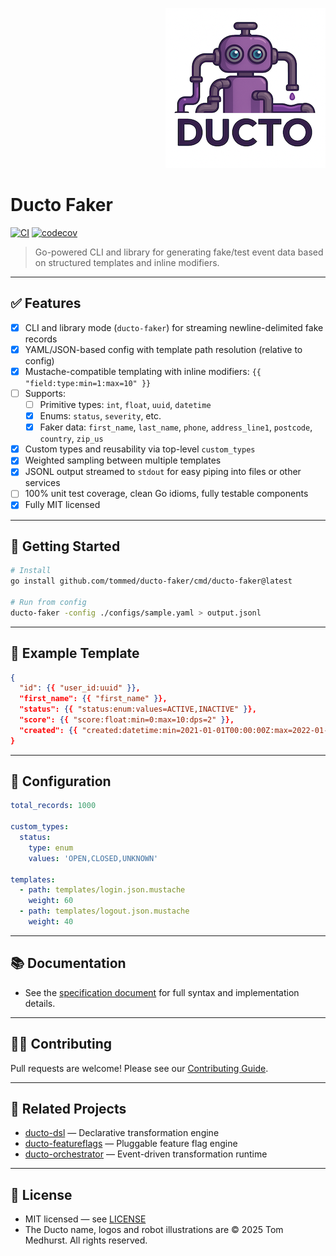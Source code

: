 <!--suppress HtmlDeprecatedAttribute -->
<p align="right">
    <a href="https://github.com/tommed" title="See Project Ducto">
        <img src="./assets/ducto-logo-small.png" alt="A part of Project Ducto"/>
    </a>
</p>

# Ducto Faker

[![CI](https://github.com/tommed/ducto-faker/actions/workflows/ci.yml/badge.svg)](https://github.com/tommed/ducto-faker/actions/workflows/ci.yml)
[![codecov](https://codecov.io/gh/tommed/ducto-faker/branch/main/graph/badge.svg)](https://codecov.io/gh/tommed/ducto-faker)

> Go-powered CLI and library for generating fake/test event data based on structured templates and inline modifiers.

---

## ✅ Features

- [x] CLI and library mode (`ducto-faker`) for streaming newline-delimited fake records
- [x] YAML/JSON-based config with template path resolution (relative to config)
- [x] Mustache-compatible templating with inline modifiers: `{{ "field:type:min=1:max=10" }}`
- [ ] Supports:
    - [ ] Primitive types: `int`, `float`, `uuid`, `datetime`
    - [x] Enums: `status`, `severity`, etc.
    - [x] Faker data: `first_name`, `last_name`, `phone`, `address_line1`, `postcode`, `country`, `zip_us`
- [x] Custom types and reusability via top-level `custom_types`
- [x] Weighted sampling between multiple templates
- [x] JSONL output streamed to `stdout` for easy piping into files or other services
- [ ] 100% unit test coverage, clean Go idioms, fully testable components
- [x] Fully MIT licensed

---

## 🚀 Getting Started

```bash
# Install
go install github.com/tommed/ducto-faker/cmd/ducto-faker@latest

# Run from config
ducto-faker -config ./configs/sample.yaml > output.jsonl
```

---

## 🧾 Example Template

```json
{
  "id": {{ "user_id:uuid" }},
  "first_name": {{ "first_name" }},
  "status": {{ "status:enum:values=ACTIVE,INACTIVE" }},
  "score": {{ "score:float:min=0:max=10:dps=2" }},
  "created": {{ "created:datetime:min=2021-01-01T00:00:00Z:max=2022-01-01T00:00:00Z" }}
}
```

---

## 📄 Configuration

```yaml
total_records: 1000

custom_types:
  status:
    type: enum
    values: 'OPEN,CLOSED,UNKNOWN'

templates:
  - path: templates/login.json.mustache
    weight: 60
  - path: templates/logout.json.mustache
    weight: 40
```

---

## 📚 Documentation

- See the [specification document](docs/spec-v1.md) for full syntax and implementation details.

---

## 🧑‍💻 Contributing

Pull requests are welcome! Please see our [Contributing Guide](./CONTRIBUTING.md).

---

## 🤖 Related Projects

- [ducto-dsl](https://github.com/tommed/ducto-dsl) — Declarative transformation engine
- [ducto-featureflags](https://github.com/tommed/ducto-featureflags) — Pluggable feature flag engine
- [ducto-orchestrator](https://github.com/tommed/ducto-orchestrator) — Event-driven transformation runtime

---

## 📜 License

- MIT licensed — see [LICENSE](./LICENSE)
- The Ducto name, logos and robot illustrations are © 2025 Tom Medhurst. All rights reserved.
